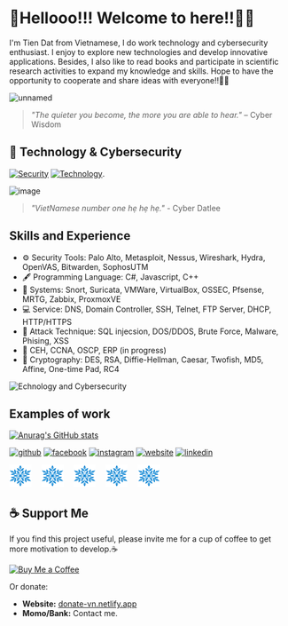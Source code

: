 # 👋Hellooo!!! Welcome to here!!👀🔥

I'm Tien Dat from Vietnamese, I do work technology and cybersecurity enthusiast. I enjoy to explore new technologies and develop innovative applications. Besides, I also like to read books and participate in scientific research activities to expand my knowledge and skills. Hope to have the opportunity to cooperate and share ideas with everyone!!👨‍🎓 

![unnamed](https://github.com/user-attachments/assets/86e52b41-cb3d-4aa5-8408-d3b387885b06)

> *"The quieter you become, the more you are able to hear."* – Cyber Wisdom

## 🔐 Technology & Cybersecurity  
[![Security](https://img.shields.io/badge/Security-Cyber-blue?style=for-the-badge&logo=datadog)](https://cryptophary.litndat.click/)
[![Technology](https://img.shields.io/badge/Tech-Enthusiast-green?style=for-the-badge&logo=github)](https://shop.litndat.click/).  

![image](https://github.com/user-attachments/assets/d5a0c2db-4858-4a1e-8f06-3a3b84d492b3)

> *"VietNamese number one hẹ hẹ hẹ."* - Cyber Datlee


## Skills and Experience
* ⚙ Security Tools: Palo Alto, Metasploit, Nessus, Wireshark, Hydra, OpenVAS, Bitwarden, SophosUTM
* 🖋 Programming Language: C#, Javascript, C++
* 📱 Systems: Snort, Suricata, VMWare, VirtualBox, OSSEC, Pfsense, MRTG, Zabbix, ProxmoxVE
* 💻 Service: DNS, Domain Controller, SSH, Telnet, FTP Server, DHCP, HTTP/HTTPS
* 👾 Attack Technique: SQL injecsion, DOS/DDOS, Brute Force, Malware, Phising, XSS
* 🎃 CEH, CCNA, OSCP, ERP (in progress)
* 🔑 Cryptography: DES, RSA, Diffie-Hellman, Caesar, Twofish, MD5, Affine, One-time Pad, RC4

![Echnology and Cybersecurity](https://user-images.githubusercontent.com/74038190/225813708-98b745f2-7d22-48cf-9150-083f1b00d6c9.gif)
## Examples of work
[![Anurag's GitHub stats](https://github-readme-stats.vercel.app/api?username=eagle-nett&show_icons=true&theme=radical)](https://github.com/eagle-nett)

[<img src='https://cdn.jsdelivr.net/npm/simple-icons@3.0.1/icons/github.svg' alt='github' height='40'>](https://github.com/https://github.com/eagle-nett)  [<img src='https://cdn.jsdelivr.net/npm/simple-icons@3.0.1/icons/facebook.svg' alt='facebook' height='40'>](https://www.facebook.com/facebook.com/ihatetndat)  [<img src='https://cdn.jsdelivr.net/npm/simple-icons@3.0.1/icons/instagram.svg' alt='instagram' height='40'>](https://www.instagram.com/https://www.instagram.com/ist_endat/)  [<img src='https://cdn.jsdelivr.net/npm/simple-icons@3.0.1/icons/icloud.svg' alt='website' height='40'>](litndat.somee.com)  [<img src='https://cdn.jsdelivr.net/npm/simple-icons@3.0.1/icons/linkedin.svg' alt='linkedin' height='40'>](linkedin.com/in/todat-en)  

<a href='https://archiveprogram.github.com/'><img src='https://raw.githubusercontent.com/acervenky/animated-github-badges/master/assets/acbadge.gif' width='40' height='40'></a> 
<a href='https://archiveprogram.github.com/'><img src='https://raw.githubusercontent.com/acervenky/animated-github-badges/master/assets/acbadge.gif' width='40' height='40'></a> 
<a href='https://archiveprogram.github.com/'><img src='https://raw.githubusercontent.com/acervenky/animated-github-badges/master/assets/acbadge.gif' width='40' height='40'></a> 
<a href='https://archiveprogram.github.com/'><img src='https://raw.githubusercontent.com/acervenky/animated-github-badges/master/assets/acbadge.gif' width='40' height='40'></a> 
<a href='https://archiveprogram.github.com/'><img src='https://raw.githubusercontent.com/acervenky/animated-github-badges/master/assets/acbadge.gif' width='40' height='40'></a> 

## ☕ Support Me

If you find this project useful, please invite me for a cup of coffee to get more motivation to develop.☕

[![Buy Me a Coffee](https://img.shields.io/badge/Buy%20Me%20a%20Coffee-%23FFDD00?style=for-the-badge&logo=buy-me-a-coffee&logoColor=black)](https://buymeacoffee.com/datlee)

Or donate:  
- **Website:** [donate-vn.netlify.app](https://donate-vn.netlify.app/)  
- **Momo/Bank:** Contact me.


